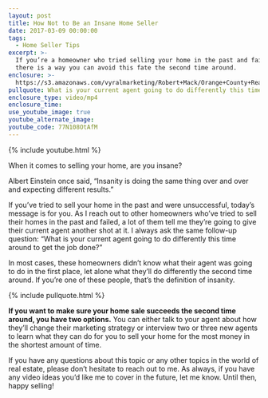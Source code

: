 ```yaml
---
layout: post
title: How Not to Be an Insane Home Seller
date: 2017-03-09 00:00:00
tags:
  - Home Seller Tips
excerpt: >-
  If you’re a homeowner who tried selling your home in the past and failed,
  there is a way you can avoid this fate the second time around.
enclosure: >-
  https://s3.amazonaws.com/vyralmarketing/Robert+Mack/Orange+County+Real+Estate+Agent+The+home+seller%E2%80%99s+definition+of+insanity.mp4
pullquote: What is your current agent going to do differently this time around?
enclosure_type: video/mp4
enclosure_time:
use_youtube_image: true
youtube_alternate_image:
youtube_code: 77N108OtAfM
---
```


{% include youtube.html %}

When it comes to selling your home, are you insane?

Albert Einstein once said, “Insanity is doing the same thing over and over and expecting different results.”

If you’ve tried to sell your home in the past and were unsuccessful, today’s message is for you. As I reach out to other homeowners who’ve tried to sell their homes in the past and failed, a lot of them tell me they’re going to give their current agent another shot at it. I always ask the same follow-up question: “What is your current agent going to do differently this time around to get the job done?”

In most cases, these homeowners didn’t know what their agent was going to do in the first place, let alone what they’ll do differently the second time around. If you’re one of these people, that’s the definition of insanity.&nbsp;

{% include pullquote.html %}

**If you want to make sure your home sale succeeds the second time around, you have two options.** You can either talk to your agent about how they’ll change their marketing strategy or interview two or three new agents to learn what they can do for you to sell your home for the most money in the shortest amount of time.

If you have any questions about this topic or any other topics in the world of real estate, please don’t hesitate to reach out to me. As always, if you have any video ideas you’d like me to cover in the future, let me know. Until then, happy selling\!&nbsp;
